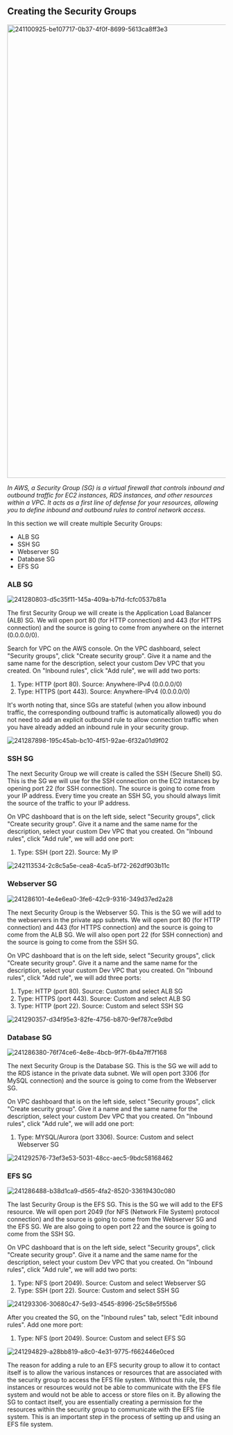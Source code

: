 ## Creating the Security Groups

<img width="1044" alt="241100925-be107717-0b37-4f0f-8699-5613ca8ff3e3" src="https://github.com/leorickli/wordpress-aws/assets/106999054/faf280c5-436b-405c-9c94-bb4e988ca9d1">

*In AWS, a Security Group (SG) is a virtual firewall that controls inbound and outbound traffic for EC2 instances, RDS instances, and other resources within a VPC. It acts as a first line of defense for your resources, allowing you to define inbound and outbound rules to control network access.*

In this section we will create multiple Security Groups:

- ALB SG
- SSH SG
- Webserver SG
- Database SG
- EFS SG

### ALB SG

![241280803-d5c35f11-145a-409a-b7fd-fcfc0537b81a](https://github.com/leorickli/wordpress-aws/assets/106999054/d89540fd-99d0-48c9-ad79-303b9cfbd7f5)

The first Security Group we will create is the Application Load Balancer (ALB) SG. We will open port 80 (for HTTP connection) and 443 (for HTTPS connection) and the source is going to come from anywhere on the internet (0.0.0.0/0).

Search for VPC on the AWS console. On the VPC dashboard, select "Security groups", click "Create security group". Give it a name and the same name for the description, select your custom Dev VPC that you created. On "Inbound rules", click "Add rule", we will add two ports:

1. Type: HTTP (port 80). Source: Anywhere-IPv4 (0.0.0.0/0)
2. Type: HTTPS (port 443). Source: Anywhere-IPv4 (0.0.0.0/0)

It's worth noting that, since SGs are stateful (when you allow inbound traffic, the corresponding outbound traffic is automatically allowed) you do not need to add an explicit outbound rule to allow connection traffic when you have already added an inbound rule in your security group.

![241287898-195c45ab-bc10-4f51-92ae-6f32a01d9f02](https://github.com/leorickli/wordpress-aws/assets/106999054/bdaa95a0-fc4b-46fd-adab-72a790154230)

### SSH SG

The next Security Group we will create is called the SSH (Secure Shell) SG. This is the SG we will use for the SSH connection on the EC2 instances by opening port 22 (for SSH connection). The source is going to come from your IP address. Every time you create an SSH SG, you should always limit the source of the traffic to your IP address.

On VPC dashboard that is on the left side, select "Security groups", click "Create security group". Give it a name and the same name for the description, select your custom Dev VPC that you created. On "Inbound rules", click "Add rule", we will add one port:

1. Type: SSH (port 22). Source: My IP

![242113534-2c8c5a5e-cea8-4ca5-bf72-262df903b11c](https://github.com/leorickli/wordpress-aws/assets/106999054/212d0956-8a03-427d-8b90-9926226d045e)

### Webserver SG

![241286101-4e4e6ea0-3fe6-42c9-9316-349d37ed2a28](https://github.com/leorickli/wordpress-aws/assets/106999054/60bc8e78-88e3-422b-ae42-1c6578448974)

The next Security Group is the Webserver SG. This is the SG we will add to the webservers in the private app subnets. We will open port 80 (for HTTP connection) and 443 (for HTTPS connection) and the source is going to come from the ALB SG. We will also open port 22 (for SSH connection) and the source is going to come from the SSH SG.

On VPC dashboard that is on the left side, select "Security groups", click "Create security group". Give it a name and the same name for the description, select your custom Dev VPC that you created. On "Inbound rules", click "Add rule", we will add three ports:

1. Type: HTTP (port 80). Source: Custom and select ALB SG
2. Type: HTTPS (port 443). Source: Custom and select ALB SG
3. Type: HTTP (port 22). Source: Custom and select SSH SG

![241290357-d34f95e3-82fe-4756-b870-9ef787ce9dbd](https://github.com/leorickli/wordpress-aws/assets/106999054/1c21e83e-97f9-44f2-b246-81e9d1124bcc)

### Database SG

![241286380-76f74ce6-4e8e-4bcb-9f7f-6b4a7ff7f168](https://github.com/leorickli/wordpress-aws/assets/106999054/84f88b29-251d-4293-815a-ae3aa85631b7)

The next Security Group is the Database SG. This is the SG we will add to the RDS istance in the private data subnet. We will open port 3306 (for MySQL connection) and the source is going to come from the Webserver SG.

On VPC dashboard that is on the left side, select "Security groups", click "Create security group". Give it a name and the same name for the description, select your custom Dev VPC that you created. On "Inbound rules", click "Add rule", we will add one port:

1. Type: MYSQL/Aurora (port 3306). Source: Custom and select Webserver SG

![241292576-73ef3e53-5031-48cc-aec5-9bdc58168462](https://github.com/leorickli/wordpress-aws/assets/106999054/405862fc-4996-40fe-8d65-43fccb9c1faf)

### EFS SG

![241286488-b38d1ca9-d565-4fa2-8520-33619430c080](https://github.com/leorickli/wordpress-aws/assets/106999054/6c92383a-9a0d-4255-b306-a5005c188c36)

The last Security Group is the EFS SG. This is the SG we will add to the EFS resource. We will open port 2049 (for NFS (Network File System) protocol connection) and the source is going to come from the Webserver SG and the EFS SG. We are also going to open port 22 and the source is going to come from the SSH SG.

On VPC dashboard that is on the left side, select "Security groups", click "Create security group". Give it a name and the same name for the description, select your custom Dev VPC that you created. On "Inbound rules", click "Add rule", we will add two ports:

1. Type: NFS (port 2049). Source: Custom and select Webserver SG
2. Type: SSH (port 22). Source: Custom and select SSH SG

![241293306-30680c47-5e93-4545-8996-25c58e5f55b6](https://github.com/leorickli/wordpress-aws/assets/106999054/3a36d1dd-930f-4606-b8af-065795b6bbfd)

After you created the SG, on the "Inbound rules" tab, select "Edit inbound rules". Add one more port:

1. Type: NFS (port 2049). Source: Custom and select EFS SG

![241294829-a28bb819-a8c0-4e31-9775-f662446e0ced](https://github.com/leorickli/wordpress-aws/assets/106999054/ceba92e5-44c0-4958-8bc4-840605ecbbb5)

The reason for adding a rule to an EFS security group to allow it to contact itself is to allow the various instances or resources that are associated with the security group to access the EFS file system. Without this rule, the instances or resources would not be able to communicate with the EFS file system and would not be able to access or store files on it. By allowing the SG to contact itself, you are essentially creating a permission for the resources within the security group to communicate with the EFS file system. This is an important step in the process of setting up and using an EFS file system.
